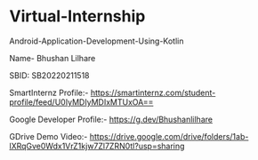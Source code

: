 # Virtual-Internship

Android-Application-Development-Using-Kotlin

Name- Bhushan Lilhare

SBID: SB20220211518

SmartInternz Profile:- https://smartinternz.com/student-profile/feed/U0IyMDIyMDIxMTUxOA==

Google Developer Profile:- https://g.dev/Bhushanlilhare

GDrive Demo Video:- https://drive.google.com/drive/folders/1ab-lXRqGve0Wdx1VrZ1kjw7Zl7ZRN0tl?usp=sharing
